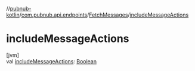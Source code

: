 //[pubnub-kotlin](../../../index.md)/[com.pubnub.api.endpoints](../index.md)/[FetchMessages](index.md)/[includeMessageActions](include-message-actions.md)

# includeMessageActions

[jvm]\
val [includeMessageActions](include-message-actions.md): [Boolean](https://kotlinlang.org/api/latest/jvm/stdlib/kotlin/-boolean/index.html)
